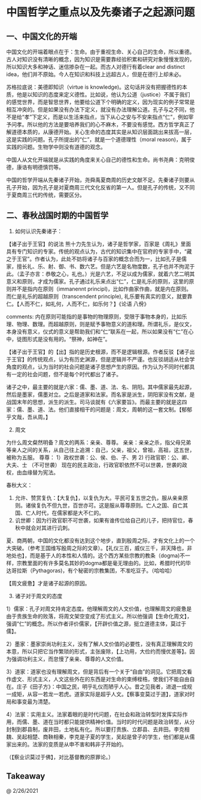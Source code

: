 # 中国哲学之重点以及先秦诸子之起源问题

## 一、中国文化的开端

中国文化的开端着眼点在于：生命。由于重视生命、关心自己的生命，所以重德。
古人对知识没有清晰的概念，因为知识是需要靠经验积累和研究对象慢慢发现的，所以知识大多和神话、迷信掺杂在一起。而古人对德行有着clear and distinct idea，他们并不原始。今人在知识和科技上远超古人，但是在德行上却未必。

苏格拉底说：美德即知识（virtue is knowledge)。这句话并没有把握德性的本质，他是以知识的态度来定义德性。比如说，他认为公道（justice）不属于我们的感觉世界，而是智思世界，他要给公道下个明确的定义，因为现实的例子常常是相互冲突的。但是如果没有办法下定义，就没有办法理解公道。孔子与之不同，他不是给“孝”下定义，而是以生活来指点，当下从心之安与不安来指点“仁”，例如宰予问孝。所以他的方法是要培养我们的心不麻木，不要没有感觉。西方哲学真正了解道德本质的，从康德开始。关心生命的态度其实是从知识层面跳出来拔高一层，这是实践的问题。孔子所提出的“仁”，就是一个道德理性（moral reason)，属于实践的问题。生物学中则没有道德的观念。

中国人从文化开端就是从实践的角度来关心自己的德性和生命。尚书尧典：克明俊德，康诰有明德慎罚等。

中国的哲学开端从先秦诸子开始，尧舜禹夏商周的历史文献不足。先秦诸子则要从孔子开始，因为孔子是对夏商周三代文化反省的第一人。但是孔子的传统，又不同于夏商周三代的传统，需要区分。

## 二、春秋战国时期的中国哲学

1. 如何认识先秦诸子：

【诸子出于王官】的说法
熊十力先生认为，诸子是哲学家，百家是《周礼》里面具有专门知识的专家。传统的观点认为，古代的知识集中在官府的专家手中，“藏之于王官”。作者认为，此处不妨将诸子与百家的概念合而为一，比如孔子是儒家，擅长礼、乐、射、御、书、数六艺。但是六艺是名物度数，孔子也并不拘泥于此。（孟子亦言：恭敬之心，礼也。）光是六艺，不足以成为儒家，就着六艺二明其意义和原则，才成为儒家。孔子通过礼乐来点出“仁”，仁是礼乐的原则，这里的原则并不是指内在原则（immanennt principl)，比如作曲家作曲，就是内在原则。而仁是礼乐的超越原则（transcendent principle), 礼乐要有真实的意义，就要靠仁。【人而不仁，如礼何，人而不仁，如乐何？】《论语 八佾》

comments: 内在原则可能指的是事物的物理原则，受限于事物本身的，比如乐理、物理、数理。而超越原则，则是赋予事物意义的道和理。所谓礼乐，是仪文，本身没有意义，仪式的意义是帮助我们和“仁”联系在一起，所以如果没有“仁”在心中，徒图形式是没有用的。“祭神，如神在”。

【诸子出于王官】的【出】指的是历史根源，而不是逻辑根源。作者反驳【诸子出于王官】的传统观点，认为有历史渊源，但是逻辑并不严谨。也反驳胡适从社会学角度的观点，认为当时的社会问题是诸子思想产生的原因。作为认为不同时代都具有一定的社会问题，但不是每个时代都出了诸子。

诸子之中，最主要的就是六家：儒、墨、道、法、名、阴阳。其中儒家最先起源，然后是墨家，儒墨对立。之后是道家和法家。而名家是派生，阴阳家没有文献，是战国末年的思想，派生的派生。司马谈就有《六家要旨》。而最主要的就是这四家：儒、墨、道、法。他们直接相干的问题是：周文，周朝的这一套文制。【郁郁乎文哉，吾从周。】

2. 周文

为什么周文粲然明备？周文的两系：亲亲、尊尊。
亲亲：亲亲之杀，指父母兄弟等亲人之间的关系，从自己往上追溯：自己，父亲，祖父，曾祖，高祖，这五世，被称为五服。
尊尊：
1）政权世袭：公、侯、伯、子、男
2) 行政官职：公、卿、大夫、士 （不可世袭）
现在的民主政治，行政官职依然不可以世袭，世袭的政权，由血缘替为宪法。

春秋大义：
1) 允许、赞赏复仇：【大复仇】，以复仇为大。平民可复五世之仇，服从亲亲原则。诸侯复仇不但九世，百世亦可。这是服从尊尊原则。亡人之国、自亡其国、亡人时代，在儒家都是大不仁的。
2) 讥世卿：因为行政官职不可世袭，如果有谁传位给自己的儿子，把持官位，春秋中就会对其进行讥刺。

夏、商两朝，中国的文化都没有达到这个地步，直到殷周之际，才有文化上的一个大突破。（参考王国维写殷周之际的文章）。【礼仪三百，威仪三千，非天降也，非地处也】，而是基于人的本性和人情的。这个西方某些宗教的教条（dogma)不一样，宗教里面的有许多莫名其妙的dogma都是毫无理由的。比如，希腊时代的毕达哥拉斯（Pythagoras)，有个秘密的宗教集团，不准吃豆子。（哈哈哈）

【周文疲惫】才是诸子起源的原因。

3. 诸子对于周文的态度

1）儒家：孔子对周文持肯定态度。他理解周文的人文价值，也理解周文的疲惫是由于贵族生命的败落，将周文架空变成了形式主义。所以他强调【生命化周文】，强调“仁”的概念。所以作者评价儒家，【开辟价值之源，挺立道德主体，莫过于儒】。

2）墨家：墨家崇尚功利主义，没有了解人文价值的必要性，没有真正理解周文的本意，所以只把它当作繁琐的形式，主张废除，【上功用，大俭约而慢优差等】。因为强调功利主义，而怠慢了亲亲、尊尊的人文价值。

3）道家：道家也没有理解周文，但是背后有一个关于“自由”的洞见。它把周文看作虚文、形式主义，人文这些外在的东西是对生命的束缚桎梏，使我们不能自由自在。庄子《田子方》：中国之民，明乎礼仪而陋乎人心。昔之见我者，进退一成规一成矩，从容一若龙一若虎。道家实际是超乎人文。【察事变莫过于道】，道家对时局和事变最为清楚。

4）法家：实用主义。法家着眼的是时代问题，在社会和政治转型时发挥实际作用，而儒、墨、道在当时都只能提供精神价值。当时的时代问题是政治转型，从分封制到郡县制，废井田，土地私有化。所以要打贵族、立郡县、去井田。李克相魏、吴起相楚、商鞅相秦，李克是子夏的学生，吴起是曾子的学生，他们都是从儒家出来的。法家的变质是从申不害和韩非子开始的。

（【察业识莫过于佛】，对比基督教的原罪论。）


## Takeaway



@ 2/26/2021




